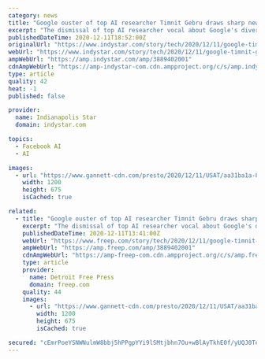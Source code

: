 ```yaml
---
category: news
title: "Google ouster of top AI researcher Timnit Gebru draws sharp new scrutiny of how it treats Black employees"
excerpt: "The dismissal of top AI researcher vocal about Google's diversity failures has drawn new attention to treatment of Black employees, especially women."
publishedDateTime: 2020-12-11T18:52:00Z
originalUrl: "https://www.indystar.com/story/tech/2020/12/11/google-timnit-gebru-black-employees-diversity-sundar-pichai/3889402001/"
webUrl: "https://www.indystar.com/story/tech/2020/12/11/google-timnit-gebru-black-employees-diversity-sundar-pichai/3889402001/"
ampWebUrl: "https://amp.indystar.com/amp/3889402001"
cdnAmpWebUrl: "https://amp-indystar-com.cdn.ampproject.org/c/s/amp.indystar.com/amp/3889402001"
type: article
quality: 42
heat: -1
published: false

provider:
  name: Indianapolis Star
  domain: indystar.com

topics:
  - Facebook AI
  - AI

images:
  - url: "https://www.gannett-cdn.com/presto/2020/12/11/USAT/aa31ba1a-8ce7-45eb-8549-b5003111f7dc-AP_Britain_Google.jpg?auto=webp&crop=3528,1985,x0,y0&format=pjpg&width=1200"
    width: 1200
    height: 675
    isCached: true

related:
  - title: "Google ouster of top AI researcher Timnit Gebru draws sharp new scrutiny of how it treats Black employees"
    excerpt: "The dismissal of top AI researcher vocal about Google's diversity failures has drawn new attention to treatment of Black employees, especially women."
    publishedDateTime: 2020-12-11T13:41:00Z
    webUrl: "https://www.freep.com/story/tech/2020/12/11/google-timnit-gebru-black-employees-diversity-sundar-pichai/3889402001/"
    ampWebUrl: "https://amp.freep.com/amp/3889402001"
    cdnAmpWebUrl: "https://amp-freep-com.cdn.ampproject.org/c/s/amp.freep.com/amp/3889402001"
    type: article
    provider:
      name: Detroit Free Press
      domain: freep.com
    quality: 44
    images:
      - url: "https://www.gannett-cdn.com/presto/2020/12/11/USAT/aa31ba1a-8ce7-45eb-8549-b5003111f7dc-AP_Britain_Google.jpg?auto=webp&crop=3528,1985,x0,y0&format=pjpg&width=1200"
        width: 1200
        height: 675
        isCached: true

secured: "cEmrPoeYSNWNulmW8bbj5hPPgpYYi9lSMtjbhn7Ou+wBlAyTkhE0f/yUQJ0TesTJQLDFvuRq3q5/r7SKE/FovSftJhTGLMWGeW8TB3RcS3DpJDIRHl+VOzOn6Rg1NtHsfuZPwcCgyZbJhI38HT7WCydGMCgkCs9Qjj9/snyAv05wFKGhUR2nD3+q8lj7++dwf6Yu79AKHsdmglMn2c9NJFBA+9YjlF2zLe9zfpZ7IilxVmGHTl2rQhWBgq7mqjdCIbcWxIhawSifp9jrQUfNKRV1UnX4vKcPQQlVkslhOITB8WfSNyViI4EvlokVrWPe1nl2iQNRQx9maBubHiWaces9K6ebNuyxDXccvFacKpM=;El1modYrm2J5GTNghk3GWQ=="
---
```


